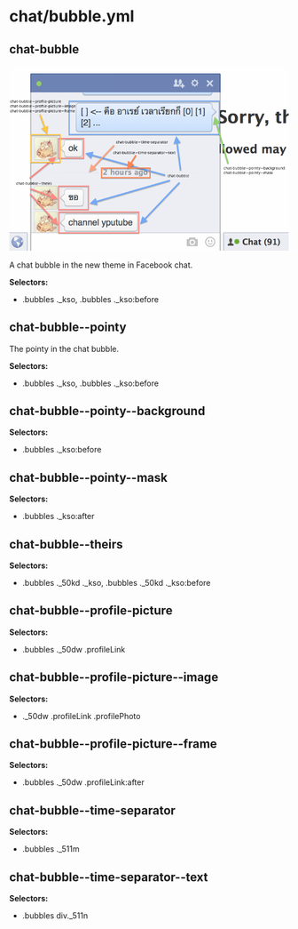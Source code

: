 # chat/bubble.yml



## chat-bubble

![docs/images/components/chat-bubble.png](../images/components/chat-bubble.png)


A chat bubble in the new theme in Facebook chat.


__Selectors:__

 * .bubbles ._kso, .bubbles ._kso:before



## chat-bubble--pointy

The pointy in the chat bubble.

__Selectors:__

 * .bubbles ._kso, .bubbles ._kso:before



## chat-bubble--pointy--background

__Selectors:__

 * .bubbles ._kso:before



## chat-bubble--pointy--mask

__Selectors:__

 * .bubbles ._kso:after



## chat-bubble--theirs

__Selectors:__

 * .bubbles ._50kd ._kso, .bubbles ._50kd ._kso:before



## chat-bubble--profile-picture

__Selectors:__

 * .bubbles ._50dw .profileLink



## chat-bubble--profile-picture--image

__Selectors:__

 * ._50dw .profileLink .profilePhoto



## chat-bubble--profile-picture--frame

__Selectors:__

 * .bubbles ._50dw .profileLink:after



## chat-bubble--time-separator

__Selectors:__

 * .bubbles ._511m



## chat-bubble--time-separator--text

__Selectors:__

 * .bubbles div._511n

